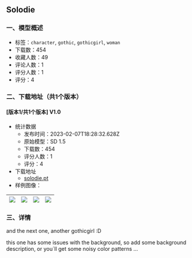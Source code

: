 ## Solodie
### 一、模型概述

- 标签：`character`, `gothic`, `gothicgirl`, `woman`
- 下载数：454
- 收藏人数：49
- 评论人数：1
- 评分人数：1
- 评分：4

### 二、下载地址（共1个版本）

#### [版本1/共1个版本] V1.0

- 统计数据
  - 发布时间：2023-02-07T18:28:32.628Z
  - 原始模型：SD 1.5
  - 下载数：454
  - 评分人数：1
  - 评分：4
- 下载地址
  - [solodie.pt](https://civitai.com/api/download/models/8504)
- 样例图像：

| <img src="https://image.civitai.com/xG1nkqKTMzGDvpLrqFT7WA/a5638520-6c99-4b02-5218-09cc59323400/width=450/80921.jpeg" /> | <img src="https://image.civitai.com/xG1nkqKTMzGDvpLrqFT7WA/e46971b4-a556-49a3-9573-1a73ac065d00/width=450/80734.jpeg" /> | <img src="https://image.civitai.com/xG1nkqKTMzGDvpLrqFT7WA/4a442e70-a8af-4551-3d42-8a5dea2f0900/width=450/80920.jpeg" /> | <img src="https://image.civitai.com/xG1nkqKTMzGDvpLrqFT7WA/a0cafb84-a0be-40f1-98e8-690aa57f6400/width=450/80753.jpeg" /> |
| ---- | ---- | ---- | ---- |


### 三、详情
<p>and the next one, another gothicgirl :D</p><p>this one has some issues with the background, so add some background description, or you´ll get some noisy color patterns ...</p>